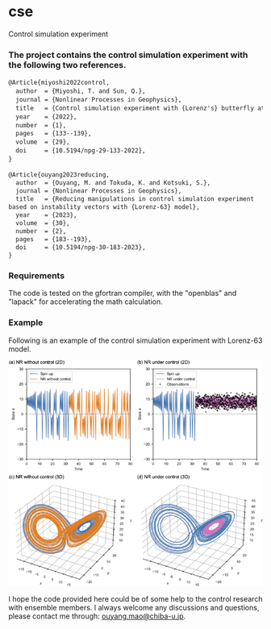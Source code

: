 # cse
Control simulation experiment

### The project contains the control simulation experiment with the following two references.

```LaTeX
@Article{miyoshi2022control,
  author  = {Miyoshi, T. and Sun, Q.},
  journal = {Nonlinear Processes in Geophysics},
  title   = {Control simulation experiment with {Lorenz's} butterfly attractor},
  year    = {2022},
  number  = {1},
  pages   = {133--139},
  volume  = {29},
  doi     = {10.5194/npg-29-133-2022},
}
```
```
@Article{ouyang2023reducing,
  author  = {Ouyang, M. and Tokuda, K. and Kotsuki, S.},
  journal = {Nonlinear Processes in Geophysics},
  title   = {Reducing manipulations in control simulation experiment based on instability vectors with {Lorenz-63} model},
  year    = {2023},
  volume  = {30},
  number  = {2},
  pages   = {183--193},
  doi     = {10.5194/npg-30-183-2023},
}
```

### Requirements
The code is tested on the gfortran compiler, with the "openblas" and "lapack" for accelerating the math calculation.

### Example
Following is an example of the control simulation experiment with Lorenz-63 model.

![cse_Lorenz63](./figure/exp_demo.png)

I hope the code provided here could be of some help to the control research with ensemble members. 
I always welcome any discussions and questions, please contact me through: ouyang.mao@chiba-u.jp. 
